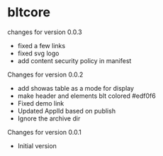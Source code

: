 # bltcore

changes for version 0.0.3
- fixed a few links
- fixed svg logo
- add content security policy in manifest

Changes for version 0.0.2
- add showas table as a mode for display
- make header and elements blt colored #edf0f6
- Fixed demo link
- Updated ApplId based on publish
- Ignore the archive dir


Changes for version 0.0.1
- Initial version

